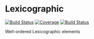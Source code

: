 # Lexicographic

[![Build Status](https://gitlab.com/doutourgustavo/Lexicographic.jl/badges/master/build.svg)](https://gitlab.com/doutourgustavo/Lexicographic.jl/pipelines)
[![Coverage](https://gitlab.com/doutourgustavo/Lexicographic.jl/badges/master/coverage.svg)](https://gitlab.com/doutourgustavo/Lexicographic.jl/commits/master)
[![Build Status](https://travis-ci.com/doutourgustavo/Lexicographic.jl.svg?branch=master)](https://travis-ci.com/doutourgustavo/Lexicographic.jl)

Well-ordered Lexicographic elements
